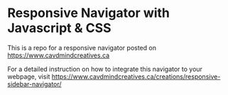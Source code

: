# Responsive Navigator with Javascript & CSS

This is a repo for a responsive navigator posted on https://www.cavdmindcreatives.ca  

For a detailed instruction on how to integrate this navigator to your webpage, visit https://www.cavdmindcreatives.ca/creations/responsive-sidebar-navigator/
